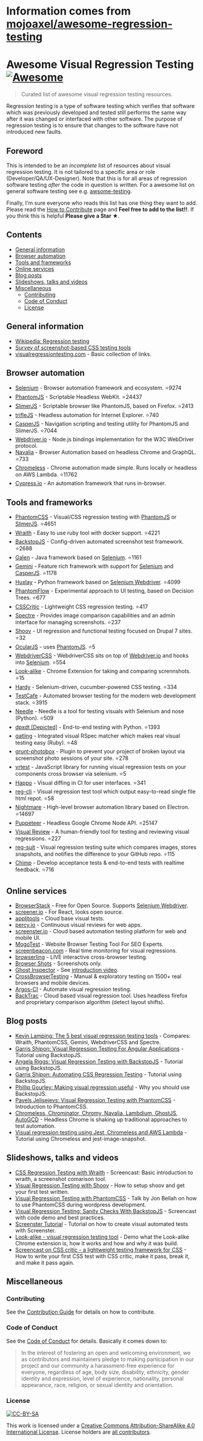 # Information comes from [mojoaxel/awesome-regression-testing](https://github.com/mojoaxel/awesome-regression-testing)
# Awesome Visual Regression Testing [![Awesome](https://cdn.rawgit.com/sindresorhus/awesome/d7305f38d29fed78fa85652e3a63e154dd8e8829/media/badge.svg)](https://github.com/sindresorhus/awesome)
> Curated list of awesome visual regression testing resources.

Regression testing is a type of software testing which verifies that software which was previously developed and tested still performs the same way after it was changed or interfaced with other software. The purpose of regression testing is to ensure that changes to the software have not introduced new faults.

## Foreword
This is intended to be an *incomplete* list of resources about visual regression testing. It is not tailored to a specific area or role (Developer/QA/UX-Designer). Note that this is for all areas of regression software testing *after* the code in question is written. For a awesome list on general software testing see e.g. [awsome-testing](https://github.com/TheJambo/awesome-testing).

Finally, I'm sure everyone who reads this list has one thing they want to add. Please read the [How to Contribute](https://github.com/TheJambo/awesome-testing/blob/master/CONTRIBUTING.md) page and **Feel free to add to the list!!**. If you think this is helpful **Please give a Star ★**.

## Contents

* [General information](#general-information)
* [Browser automation](#browser-automation)
* [Tools and frameworks](#tools-and-frameworks)
* [Online services](#online-services)
* [Blog posts](#blog-posts)
* [Slideshows, talks and videos](#slideshows-talks-and-videos)
* [Miscellaneous](#Miscellaneous)
  * [Contributing](#contributing)
  * [Code of Conduct](#code-of-conduct)
  * [License](#license)

## General information

- [Wikipedia: Regression testing](https://en.wikipedia.org/wiki/Regression_testing)
- [Survey of screenshot-based CSS testing tools](https://gist.github.com/cvrebert/adf91e429906a4d746cd)
- [visualregressiontesting.com](https://visualregressiontesting.com/) - Basic collection of links.

## Browser automation

- [Selenium](https://github.com/SeleniumHQ/selenium) - Browser automation framework and ecosystem. :star:9274
- [PhantomJS](https://github.com/ariya/phantomjs) - Scriptable Headless WebKit. :star:24437
- [SlimerJS](https://github.com/laurentj/slimerjs) - Scriptable browser like PhantomJS, based on Firefox. :star:2413
- [trifleJS](https://github.com/sdesalas/trifleJS) - Headless automation for Internet Explorer. :star:740
- [CasperJS](https://github.com/casperjs/casperjs) - Navigation scripting and testing utility for PhantomJS and SlimerJS. :star:7044
- [Webdriver.io](https://github.com/webdriverio/webdriverio/) - Node.js bindings implementation for the W3C WebDriver protocol.
- [Navalia](https://github.com/joelgriffith/navalia) - Browser Automation based on headless Chrome and GraphQL. :star:733
- [Chromeless](https://github.com/graphcool/chromeless) - Chrome automation made simple. Runs locally or headless on AWS Lambda. :star:11762
- [Cypress.io](https://www.cypress.io/) - An automation framework that runs in-browser.

## Tools and frameworks

- [PhantomCSS](https://github.com/Huddle/PhantomCSS) - Visual/CSS regression testing with [PhantomJS](https://github.com/ariya/phantomjs) or [SlimerJS](https://github.com/laurentj/slimerjs). :star:4651
- [Wraith](https://github.com/BBC-News/wraith) - Easy to use ruby tool with docker support. :star:4221
- [BackstopJS](https://github.com/garris/BackstopJS) - Config-driven automated screenshot test framework. :star:2688
- [Galen](https://github.com/galenframework/galen) - Java framework based on [Selenium](https://github.com/SeleniumHQ/selenium). :star:1161
- [Gemini](https://github.com/gemini-testing/gemini) - Feature rich framework with support for [Selenium](https://github.com/SeleniumHQ/selenium) and  [CasperJS](https://github.com/casperjs/casperjs). :star:1178
- [Huxlay](https://github.com/facebookarchive/huxley) - Python framework based on [Selenium Webdriver](https://github.com/SeleniumHQ/selenium/tree/master/javascript/node/selenium-webdriver). :star:4099
- [PhantomFlow](https://github.com/Huddle/PhantomFlow) - Experimental approach to UI testing, based on Decision Trees. :star:677
- [CSSCritic](https://github.com/cburgmer/csscritic) - Lightweight CSS regression testing. :star:417
- [Spectre](https://github.com/wearefriday/spectre) - Provides image comparison capabilities and an admin interface for managing screenshots. :star:237
- [Shoov](https://github.com/shoov/shoov) - UI regression and functional testing focused on Drupal 7 sites. :star:32
- [OcularJS](https://github.com/mmacartney10/ocularjs) - uses [PhantomJS](https://github.com/ariya/phantomjs). :star:5
- [WebdriverCSS](https://github.com/webdriverio/webdrivercss) - WebdriverCSS sits on top of [Webdriver.io](https://github.com/webdriverio/webdriverio/) and hooks into [Selenium](https://github.com/SeleniumHQ/selenium). :star:554
- [Look-alike](https://github.com/kdzwinel/Look-alike) - Chrome Extension for taking and comparing scrennshots. :star:15
- [Hardy](https://github.com/thingsinjars/Hardy) - Selenium-driven, cucumber-powered CSS testing. :star:334
- [TestCafe](https://github.com/DevExpress/testcafe) - Automated browser testing for the modern web development stack. :star:3915
- [Needle](https://github.com/python-needle/needle) - Needle is a tool for testing visuals with Selenium and nose (Python). :star:509
- [dpxdt [Depicted]](https://github.com/bslatkin/dpxdt) - End-to-end testing with Python. :star:1393
- [gatling](https://github.com/gabrielrotbart/gatling) - Integrated visual RSpec matcher which makes real visual testing easy (Ruby). :star:48
- [grunt-photobox](https://github.com/stefanjudis/grunt-photobox) - Plugin to prevent your project of broken layout via screenshot photo sessions of your site. :star:278
- [vrtest](https://github.com/nathanmarks/vrtest) - JavaScript library for running visual regression tests on your components cross browser via selenium. :star:5
- [Happo](https://github.com/Galooshi/happo) - Visual diffing in CI for user interfaces. :star:341
- [reg-cli](https://github.com/bokuweb/reg-cli) - Visual regression test tool which output easy-to-read single file html repot. :star:58
- [Nightmare](https://github.com/segmentio/nightmare) - High-level browser automation library based on Electron. :star:14697
- [Puppeteer](https://github.com/GoogleChrome/puppeteer) - Headless Google Chrome Node API. :star:25147
- [Visual Review](https://github.com/xebia/VisualReview) - A human-friendly tool for testing and reviewing visual regressions. :star:227
- [reg-suit](https://github.com/reg-viz/reg-suit) - Visual regression testing suite which compares images, stores snapshots, and notifies the difference to your GitHub repo. :star:115
- [Chimp](https://github.com/xolvio/chimp) - Develop acceptance tests & end-to-end tests with realtime feedback. :star:716

## Online services

- [BrowserStack](https://www.browserstack.com) - Free for Open Source. Supports [Selenium Webdriver](https://github.com/SeleniumHQ/selenium/tree/master/javascript/node/selenium-webdriver).
- [screener.io](https://screener.io) - For React, looks open source.
- [applitools](https://applitools.com) - Cloud base visual tests.
- [percy.io](https://percy.io) - Continuous visual reviews for web apps.
- [screenster.io](http://screenster.io) - Cloud based automation testing platform for web and mobile UI.
- [MogoTest](http://mogotest.com) - Website Browser Testing Tool For SEO Experts.
- [screenbeacon.com](https://www.screenbeacon.com) - Real time monitoring for visual regressions.
- [browserling](https://www.browserling.com) - LIVE interactive cross-browser testing.
- [Browser Shots](http://browsershots.org) - Screenshots only.
- [Ghost Inspector](https://ghostinspector.com) - See [introduction video](https://vimeo.com/ghostinspector/intro).
- [CrossBrowserTesting](https://crossbrowsertesting.com) - Manual & exploratory testing on 1500+ real browsers and mobile devices.
- [Argos-CI](https://www.argos-ci.com) - Automate visual regression testing.
- [BackTrac](https://backtrac.io) - Cloud based visual regression tool. Uses headless firefox and proprietary comparison algorithm (detect layout shifts).

## Blog posts

- [Kevin Lamping: The 5 best visual regression testing tools](http://www.creativebloq.com/features/the-5-best-visual-regression-testing-tools) - Compares: Wraith, PhantomCSS, Gemini, WebdriverCSS and Spectre.
- [Garris Shipon: Visual Regression Testing For Angular Applications](https://davidwalsh.name/visual-regression-testing-angular-applications) -  Tutorial using BackstopJS.
- [Angela Riggs: Visual Regression Testing with BackstopJS](https://www.metaltoad.com/blog/visual-regression-testing-backstopjs) - Tutorial using BackstopJS.
- [Garris Shipon: Automating CSS Regression Testing](https://css-tricks.com/automating-css-regression-testing/) - Tutorial using BackstopJS.
- [Phillip Gourley: Making visual regression useful](https://medium.com/@philgourley/making-visual-regression-useful-acfae27e5031) - Why you should use BackstopJS.
- [Pavels Jelisejevs: Visual Regression Testing with PhantomCSS](https://www.sitepoint.com/visual-regression-testing-with-phantomcss) - Introduction to PhantomCSS.
- [Chromeless, Chrominator, Chromy, Navalia, Lambdium, GhostJS, AutoGCD](https://medium.com/@kensoh/chromeless-chrominator-chromy-navalia-lambdium-ghostjs-autogcd-ef34bcd26907) - Headless Chrome is shaking up traditional approaches to test automation.
- [Visual regression testing using Jest, Chromeless and AWS Lambda](https://novemberfive.co/blog/visual-regression-testing-jest-chromeless-lambda) - Tutorial using Chromeless and jest-image-snapshot.

## Slideshows, talks and videos
- [CSS Regression Testing with Wraith](https://youtu.be/gE_19L0l2q0) - Screencast: Basic introduction to wraith, a screenshot comarison tool.
- [Visual Regression Testing with Shoov](https://youtu.be/CBBiJ6YlXLc) - How to setup shoov and get your first test written.
- [Visual Regression Testing with PhantomCSS](https://youtu.be/Vp8vnXMjIfw) - Talk by Jon Bellah on how to use PhantomCSS during wordpress development.
- [Visual Regression Testing: Sanity Checks With BackstopJS](https://youtu.be/l8lGj8Zh0k4) - Screencast with code demo and best practices.
- [Screenster Tutorial](https://youtu.be/Zy8y_dGzZXI) - Tutorial on how to create visual automated tests with Screenster.
- [Look-alike - visual regression testing tool](https://youtu.be/vTyoQuC0To8) - Demo what the Look-alike Chrome extension is, how it works and how and why it was build.
- [Screencast on CSS critic - a lightweight testing framework for CSS](https://youtu.be/AqQ2bNPtF60) - How to write your first CSS test with CSS critic, make it pass, break it, and make it pass again.

## Miscellaneous

### Contributing
See the [Contribution Guide](CONTRIBUTING.md) for details on how to contribute.

### Code of Conduct
See the [Code of Conduct](CODE-OF-CONDUCT.md) for details. Basically it comes down to:
> In the interest of fostering an open and welcoming environment, we as
contributors and maintainers pledge to making participation in our project and
our community a harassment-free experience for everyone, regardless of age, body
size, disability, ethnicity, gender identity and expression, level of experience,
nationality, personal appearance, race, religion, or sexual identity and orientation.

### License
[![CC-BY-SA](http://mirrors.creativecommons.org/presskit/buttons/88x31/svg/by-sa.svg)](http://creativecommons.org/licenses/by-sa/4.0/)

This work is licensed under a [Creative Commons Attribution-ShareAlike 4.0 International License](http://creativecommons.org/licenses/by-sa/4.0/).
License holders are [all contributors](https://github.com/mojoaxel/awesome-regression-testing/graphs/contributors).

